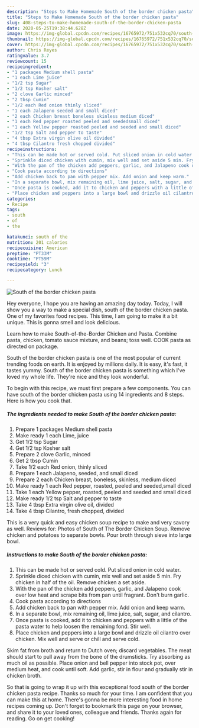 ```yaml
---
description: "Steps to Make Homemade South of the border chicken pasta"
title: "Steps to Make Homemade South of the border chicken pasta"
slug: 408-steps-to-make-homemade-south-of-the-border-chicken-pasta
date: 2020-05-25T19:38:44.628Z
image: https://img-global.cpcdn.com/recipes/16765972/751x532cq70/south-of-the-border-chicken-pasta-recipe-main-photo.jpg
thumbnail: https://img-global.cpcdn.com/recipes/16765972/751x532cq70/south-of-the-border-chicken-pasta-recipe-main-photo.jpg
cover: https://img-global.cpcdn.com/recipes/16765972/751x532cq70/south-of-the-border-chicken-pasta-recipe-main-photo.jpg
author: Chris Reyes
ratingvalue: 3.7
reviewcount: 15
recipeingredient:
- "1 packages Medium shell pasta"
- "1 each Lime juice"
- "1/2 tsp Sugar"
- "1/2 tsp Kosher salt"
- "2 clove Garlic minced"
- "2 tbsp Cumin"
- "1/2 each Red onion thinly sliced"
- "1 each Jalapeno seeded and small diced"
- "2 each Chicken breast boneless skinless medium diced"
- "1 each Red pepper roasted peeled and seededsmall diced"
- "1 each Yellow pepper roasted peeled and seeded and small diced"
- "1/2 tsp Salt and pepper to taste"
- "4 tbsp Extra virgin olive oil divided"
- "4 tbsp Cilantro fresh chopped divided"
recipeinstructions:
- "This can be made hot or served cold. Put sliced onion in cold water."
- "Sprinkle diced chicken with cumin, mix well and set aside 5 min. Fry chicken in half of the oil. Remove chicken a set aside."
- "With the pan of the chicken add peppers, garlic, and Jalapeno cook over low heat and scrape bits from pan until fragrant. Don&#39;t burn garlic."
- "Cook pasta according to directions"
- "Add chicken back to pan with pepper mix. Add onion and keep warm."
- "In a separate bowl, mix remaining oil, lime juice, salt, sugar, and cilantro."
- "Once pasta is cooked, add it to chicken and peppers with a little of the pasta water to help loosen the remaining fond. Stir well."
- "Place chicken and peppers into a large bowl and drizzle oil cilantro over chicken. Mix well and serve or chill and serve cold."
categories:
- Recipe
tags:
- south
- of
- the

katakunci: south of the 
nutrition: 201 calories
recipecuisine: American
preptime: "PT33M"
cooktime: "PT59M"
recipeyield: "3"
recipecategory: Lunch

---
```



![South of the border chicken pasta](https://img-global.cpcdn.com/recipes/16765972/751x532cq70/south-of-the-border-chicken-pasta-recipe-main-photo.jpg)

Hey everyone, I hope you are having an amazing day today. Today, I will show you a way to make a special dish, south of the border chicken pasta. One of my favorites food recipes. This time, I am going to make it a bit unique. This is gonna smell and look delicious.

Learn how to make South-of-the-Border Chicken and Pasta. Combine pasta, chicken, tomato sauce mixture, and beans; toss well. COOK pasta as directed on package.

South of the border chicken pasta is one of the most popular of current trending foods on earth. It is enjoyed by millions daily. It is easy, it's fast, it tastes yummy. South of the border chicken pasta is something which I've loved my whole life. They're nice and they look wonderful.


To begin with this recipe, we must first prepare a few components. You can have south of the border chicken pasta using 14 ingredients and 8 steps. Here is how you cook that.

<!--inarticleads1-->

##### The ingredients needed to make South of the border chicken pasta:

1. Prepare 1 packages Medium shell pasta
1. Make ready 1 each Lime, juice
1. Get 1/2 tsp Sugar
1. Get 1/2 tsp Kosher salt
1. Prepare 2 clove Garlic, minced
1. Get 2 tbsp Cumin
1. Take 1/2 each Red onion, thinly sliced
1. Prepare 1 each Jalapeno, seeded, and small diced
1. Prepare 2 each Chicken breast, boneless, skinless, medium diced
1. Make ready 1 each Red pepper, roasted, peeled and seeded,small diced
1. Take 1 each Yellow pepper, roasted, peeled and seeded and small diced
1. Make ready 1/2 tsp Salt and pepper to taste
1. Take 4 tbsp Extra virgin olive oil, divided
1. Take 4 tbsp Cilantro, fresh chopped, divided


This is a very quick and easy chicken soup recipe to make and very savory as well. Reviews for: Photos of South of The Border Chicken Soup. Remove chicken and potatoes to separate bowls. Pour broth through sieve into large bowl. 

<!--inarticleads2-->

##### Instructions to make South of the border chicken pasta:

1. This can be made hot or served cold. Put sliced onion in cold water.
1. Sprinkle diced chicken with cumin, mix well and set aside 5 min. Fry chicken in half of the oil. Remove chicken a set aside.
1. With the pan of the chicken add peppers, garlic, and Jalapeno cook over low heat and scrape bits from pan until fragrant. Don&#39;t burn garlic.
1. Cook pasta according to directions
1. Add chicken back to pan with pepper mix. Add onion and keep warm.
1. In a separate bowl, mix remaining oil, lime juice, salt, sugar, and cilantro.
1. Once pasta is cooked, add it to chicken and peppers with a little of the pasta water to help loosen the remaining fond. Stir well.
1. Place chicken and peppers into a large bowl and drizzle oil cilantro over chicken. Mix well and serve or chill and serve cold.


Skim fat from broth and return to Dutch oven; discard vegetables. The meat should start to pull away from the bone of the drumsticks. Try absorbing as much oil as possible. Place onion and bell pepper into stock pot, over medium heat, and cook until soft. Add garlic, stir in flour and gradually stir in chicken broth. 

So that is going to wrap it up with this exceptional food south of the border chicken pasta recipe. Thanks so much for your time. I am confident that you can make this at home. There's gonna be more interesting food in home recipes coming up. Don't forget to bookmark this page on your browser, and share it to your loved ones, colleague and friends. Thanks again for reading. Go on get cooking!
